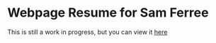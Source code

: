 # Webpage Resume for Sam Ferree

This is still a work in progress, but you can view it [here](http://samferree.dev/)